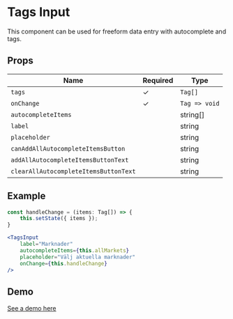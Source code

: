 # Tags Input

This component can be used for freeform data entry with autocomplete and tags.

## Props

| Name                                 | Required  | Type            |
|------------------------------------- |-----------|-----------------|
| `tags`                               |     ✓     | `Tag[]`         |
| `onChange`                           |     ✓     |   `Tag => void` |
| `autocompleteItems`                  |           | string[]        |
| `label`                              |           | string          |
| `placeholder`                        |           | string          |
| `canAddAllAutocompleteItemsButton`   |           | string          |
| `addAllAutocompleteItemsButtonText`  |           | string          |
| `clearAllAutocompleteItemsButtonText`|           | string          |
## Example

```jsx
const handleChange = (items: Tag[]) => {
    this.setState({ items });
}

<TagsInput
    label="Marknader"
    autocompleteItems={this.allMarkets}
    placeholder="Välj aktuella marknader"
    onChange={this.handleChange}
/>
```

## Demo

[See a demo here](https://collector-bank.github.io/collector-portal-framework/?selectedKind=Components&selectedStory=Tags%20Input)
